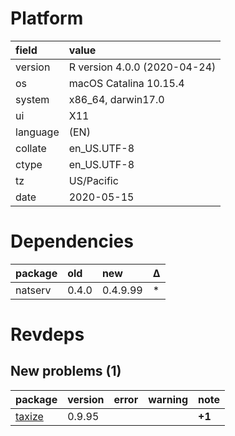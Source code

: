 # Platform

|field    |value                        |
|:--------|:----------------------------|
|version  |R version 4.0.0 (2020-04-24) |
|os       |macOS Catalina 10.15.4       |
|system   |x86_64, darwin17.0           |
|ui       |X11                          |
|language |(EN)                         |
|collate  |en_US.UTF-8                  |
|ctype    |en_US.UTF-8                  |
|tz       |US/Pacific                   |
|date     |2020-05-15                   |

# Dependencies

|package |old   |new      |Δ  |
|:-------|:-----|:--------|:--|
|natserv |0.4.0 |0.4.9.99 |*  |

# Revdeps

## New problems (1)

|package                      |version |error |warning |note   |
|:----------------------------|:-------|:-----|:-------|:------|
|[taxize](problems.md#taxize) |0.9.95  |      |        |__+1__ |

